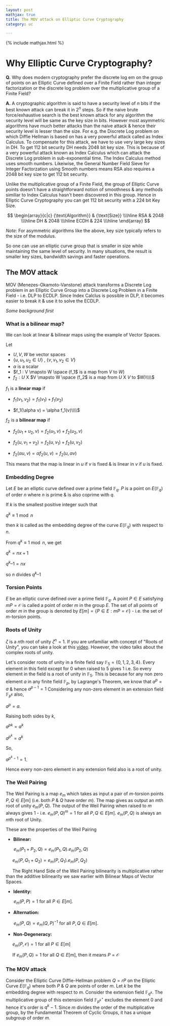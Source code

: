 ```yaml
---
layout: post
mathjax: true
title: The MOV attack on Elliptic Curve Cryptography
category: uc

---
```


{% include mathjax.html %}

# Why Elliptic Curve Cryptography?  

**Q.** Why does modern cryptography prefer the discrete log 
em on the group of points on an Elliptic Curve defined over a Finite Field rather than integer factorization or the discrete log problem over the multiplicative group of a Finite Field?

**A.** A cryptographic algorithm is said to have a security level of $n$ bits if the best known attack can break it in $2^n$ steps. So if the naive brute force/exhaustive search is the best known attack for any algorithm the security level will be same as the key size in bits. However most asymmetric algorithms have much better attacks than the naive attack & hence their security level is lesser than the size. For e.g. the Discrete Log problem on which Diffie Hellman is based on has a very powerful attack called as Index Calculus. To compensate for this attack, we have to use very large key sizes in DH. To get 112 bit security DH needs 2048 bit key size. This is because of a very powerful attack known as Index Calculus which can attack the Discrete Log problem in sub-exponential time. The Index Calculus method uses smooth numbers. Likeiwise, the General Number Field Sieve for Integer Factorzation using Smooth numbers means RSA also requires a 2048 bit key size to get 112 bit security.

Unlike the multiplicative group of a Finite Field, the group of Elliptic Curve points doesn't have a straightforward notion of smoothness & any methods similiar to Index Calculus hasn't been discovered in this group. Hence in Elliptic Curve Cryptography you can get 112 bit security with a 224 bit Key Size.

$$
\begin{array}{c|c}
 {\text{Algorithm}} & {\text{Size}} \\\hline
 RSA & 2048 \\\hline
 DH & 2048 \\\hline
 ECDH & 224 \\\hline
\end{array}
$$

*Note:* For asymmetric algorithms like the above, key size typically refers to the size of the modulus.

So one can use an elliptic curve group that is smaller in size while maintaining the same level of security. In many situations, the result is smaller key sizes, bandwidth savings and faster operations. 

## The MOV attack

MOV (Menezes-Okamoto-Vanstone) attack transforms a Discrete Log problem in an Elliptic Curve Group into a Discrete Log Problem in a Finite Field - i.e. DLP to ECDLP. Since Index Calclus is possible in DLP, it becomes easier to break it & use it to solve the ECDLP.

*Some background first*

### What is a bilinear map?

We can look at linear & bilinear maps using the example of Vector Spaces.

Let 

- $U, V, W$ be vector spaces 
- $\lbrace u, u_1, u_2  \in U \rbrace$ , $\lbrace v, v_1, v_2 \in V \rbrace$ 
- $\alpha$ is a scalar
- $f_1 : V \mapsto W \space (f_1$ is a map from $V$ to $W$)
- $f_2 : U$ X $V \mapsto W \space (f_2$ is a map from $U$ X $V$ to $W)\\\\$

$f_1$ is a **linear map** if   

- $f_1(v_1, v_2) = f_1(v_1) + f_1(v_2)$   

- $f_1(\alpha v) = \alpha f_1(v)\\\\$ 


$f_2$ is a **bilinear map** if 

- $f_2(u_1 + u_2, v) = f_2(u_1, v) + f_2(u_2, v)$

- $f_2(u, v_1 + v_2) = f_2(u, v_1) + f_2(u, v_2)$  

- $f_2(\alpha u, v) = \alpha f_2(u, v) = f_2(u, \alpha v)$

This means that the map is linear in $u$ if $v$ is fixed & is linear in $v$ if $u$ is fixed.


### Embedding Degree

Let $E$ be an elliptic curve defined over a prime field $\mathbb F_q$. $P$ is a point on $E(\mathbb F_q)$ of order $n$ where $n$ is prime & is also coprime with $q$.

If $k$ is the smallest positive integer such that 

$q^k \equiv 1 \bmod n$

then $k$ is called as the embedding degree of the curve $E(\mathbb F_q)$ with respect to $n$.

From $q^k \equiv 1 \bmod n$, we get 

$q^k = nx + 1$ 

$q^k – 1 = nx$

so $n$ divides $q^k – 1$


### Torsion Points

$E$ be an elliptic curve defined over a prime field $\mathbb F_q$. A point $P \in E$ satisfying $mP = \mathcal O$ is called a point of order $m$ in the group $E$. The set of all points of order $m$ in the group is denoted by $E[m] = \lbrace P \in E : mP = \mathcal O \rbrace$ - i.e. the set of $m$-torsion points.


### Roots of Unity

$\zeta$ is a $n$th root of unity $\zeta ^n = 1$. If you are unfamiliar with concept of "Roots of Unity", you can take a look at this [video](https://www.youtube.com/watch?v=bme6sLcpYgA). However, the video talks about the complex roots of unity. 

Let's consider roots of unity in a finite field say $\mathbb F_5 = \lbrace 0, 1, 2, 3, 4 \rbrace$. Every element in this field except for $0$ when raised to $5$ gives $1$ i.e. So every element in the field is a root of unity in $\mathbb F_5$. This is because for any non zero element $a$ in any finite field $\mathbb F_p$, by Lagrange's Theorem, we know that $a^p = a$ & hence $a^{p - 1} = 1$ Considering any non-zero element in an extension field $\mathbb F_{p^k}$ also, 

$a^p = a$. 

Raising both sides by $k$, 

${a^p}^k = a^k$

$a^{p^k} = a^k$

So,

$a^{p^k - 1} = 1$.

Hence every non-zero element in any extension field also is a root of unity.

### The Weil Pairing 

The Weil Pairing is a map $e_m$ which takes as input a pair of $m$-torsion points $P, Q \in E[m]$ (i.e. both $P$ & $Q$ have order $m$). The map gives as output an *m*th root of unity $e_m(P,Q)$. The output of the Weil Pairing when raised to $m$ always gives $1$ - i.e. ${e_m(P,Q)}^m = 1$ for all $P, Q \in E[m]$. $e_m(P,Q)$ is always an *m*th root of Unity.

These are the properties of the Weil Pairing

- **Bilinear:** 

&emsp;&ensp; $e_m(P_1 + P_2, Q) = e_m(P_1, Q).e_m(P_2,Q)$

&emsp;&ensp;$e_m(P, Q_1 + Q_2) = e_m(P, Q_1).e_m(P,Q_2)$

&emsp;&ensp;The Right Hand Side of the Weil Pairing bilinearity is multiplicative rather than the additive bilinearity we saw earlier with Bilinear Maps of Vector Spaces.

- **Identity:** 
 
&emsp;&ensp; $e_m(P, P) = 1$ for all $P \in E[m]$.

-  **Alternation:** 

&emsp;&ensp; $e_m(P,Q) = e_m(Q,P)^{-1}$ for all $P, Q \in E[m]$.

- **Non-Degeneracy:**

&emsp;&ensp;$e_m(P, \mathcal O) = 1$ for all $P \in E[m]$

&emsp;&ensp;If $e_m(P, Q) = 1$ for all  $Q \in E[m]$, then it means $P = \mathcal O$

### The MOV attack

Consider the Elliptic Curve Diffie-Hellman problem $Q = rP$ on the Elliptic Curve $E(\mathbb F_q)$ where both $P$ & $Q$ are points of order $m$. Let $k$ be the embedding degree with respect to $m$. Consider the extension field $\mathbb F_{q^k}$. The multiplicative group of this extension field $\mathbb F^{\star}_{p^k}$ excludes the element $0$ and hence it's order is $q^k - 1$. Since $m$ divides the order of the multiplicative group, by the Fundamental Theorem of Cyclic Groups, it has a unique subgroup of order $m$. 
